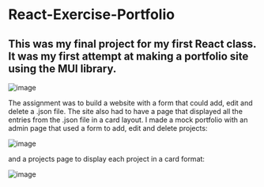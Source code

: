 # React-Exercise-Portfolio

## This was my final project for my first React class. It was my first attempt at making a portfolio site using the MUI library. 

![image](https://github.com/user-attachments/assets/b3ce8b71-c4ef-4ffb-af52-0a677c1497b2)

The assignment was to build a website with a form that could add, edit and delete a .json file. The site also had to have a page that displayed all the entries from the .json file in a card layout. 
I made a mock portfolio with an admin page that used a form to add, edit and delete projects:

![image](https://github.com/user-attachments/assets/71866ae0-b69d-4b97-8532-cd3ffaa6a7bd)

and a projects page to display each project in a card format:

![image](https://github.com/user-attachments/assets/290ed8dd-49b0-47a9-b134-78d3e7688a4e)
